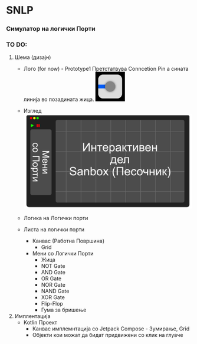 # SNLP
### Симулатор на логички Порти
### TO DO:
1. Шема (дизајн)
	- Лого (for now)
			- Prototype1 Претстатвува Conncetion Pin а сината линија во позадината жица. 
			<img src="https://raw.githubusercontent.com/stefan-najdovski/Simulator-Na-Logicki-Porti-SNLP/main/resources/logo/Prototype1.png"  width= "80" height= "80">

	- Изглед
  		<img src="https://raw.githubusercontent.com/stefan-najdovski/Simulator-Na-Logicki-Porti-SNLP/main/resources/logo/Interface_Prototype.png">
			
	- Логика на Логички порти
	- Листа на логички порти
		- Канвас (Работна Површина)
			- Grid
		- Мени со Логички Порти
			- Жица
			- NOT Gate
			- AND Gate
			- OR Gate
			- NOR Gate
			- NAND Gate
			- XOR Gate
			- Flip-Flop
			- Гума за бришење
2. Имплентација
	- Kotlin Проект
		- Канвас имплемнтација со Jetpack Compose
				- Зумирање, Grid
		- Објекти кои можат да бидат придвижени со клик на глувче
	

